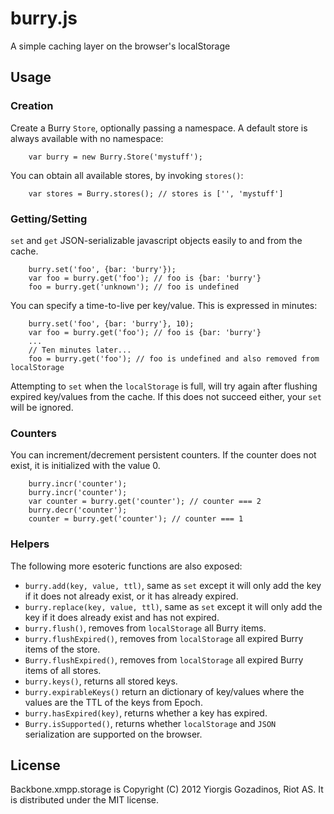 # burry.js

A simple caching layer on the browser's localStorage

## Usage

### Creation

Create a Burry `Store`, optionally passing a namespace. A default store is always available with no namespace:

        var burry = new Burry.Store('mystuff');

You can obtain all available stores, by invoking `stores()`:

        var stores = Burry.stores(); // stores is ['', 'mystuff']

### Getting/Setting

`set` and `get` JSON-serializable javascript objects easily to and from the cache.

        burry.set('foo', {bar: 'burry'});
        var foo = burry.get('foo'); // foo is {bar: 'burry'}
        foo = burry.get('unknown'); // foo is undefined

You can specify a time-to-live per key/value. This is expressed in minutes:

        burry.set('foo', {bar: 'burry'}, 10);
        var foo = burry.get('foo'); // foo is {bar: 'burry'}
        ...
        // Ten minutes later...
        foo = burry.get('foo'); // foo is undefined and also removed from localStorage

Attempting to `set` when the `localStorage` is full, will try again after flushing expired key/values from the cache. If this does not succeed either, your `set` will be ignored.

### Counters

You can increment/decrement persistent counters. If the counter does not exist, it is initialized with the value 0.

        burry.incr('counter');
        burry.incr('counter');
        var counter = burry.get('counter'); // counter === 2
        burry.decr('counter');
        counter = burry.get('counter'); // counter === 1

### Helpers

The following more esoteric functions are also exposed:

 * `burry.add(key, value, ttl)`, same as `set` except it will only add the key if it does not already exist, or it has already expired.
 * `burry.replace(key, value, ttl)`, same as `set` except it will only add the key if it does already exist and has not expired.
 * `burry.flush()`, removes from `localStorage` all Burry items.
 * `burry.flushExpired()`, removes from `localStorage` all expired Burry items of the store.
 * `Burry.flushExpired()`, removes from `localStorage` all expired Burry items of all stores.
 * `burry.keys()`, returns all stored keys.
 * `burry.expirableKeys()` return an dictionary of key/values where the values are the TTL of the keys from Epoch.
 * `burry.hasExpired(key)`, returns whether a key has expired.
 * `Burry.isSupported()`, returns whether `localStorage` and `JSON` serialization are supported on the browser.

## License

Backbone.xmpp.storage is Copyright (C) 2012 Yiorgis Gozadinos, Riot AS.
It is distributed under the MIT license.